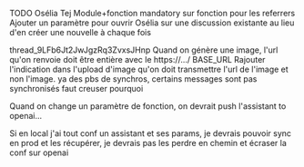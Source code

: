 TODO Osélia
Tej Module+fonction mandatory sur fonction pour les referrers
Ajouter un paramètre pour ouvrir Osélia sur une discussion existante au lieu d'en créer une nouvelle à chaque fois

thread_9LFb6Jt2JwJgzRq3ZvxsJHnp
Quand on génère une image, l'url qu'on renvoie doit être entière avec le https://.../ BASE_URL
Rajouter l'indication dans l'upload d'image qu'on doit transmettre l'url de l'image et non l'image.
ya des pbs de synchros, certains messages sont pas synchronisés faut creuser pourquoi

Quand on change un paramètre de fonction, on devrait push l'assistant to openai...

Si en local j'ai tout conf un assistant et ses params, je devrais pouvoir sync en prod et les récupérer, je devrais pas les perdre en chemin et écraser la conf sur openai